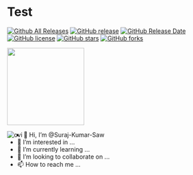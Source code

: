 # Test

[![Github All Releases](https://img.shields.io/github/downloads/surajkumarsaw1/xmrig/total.svg)](https://github.com/surajkumarsaw1/xmrig/releases)
[![GitHub release](https://img.shields.io/github/release/surajkumarsaw1/xmrig/all.svg)](https://github.com/surajkumarsaw1/xmrig/releases)
[![GitHub Release Date](https://img.shields.io/github/release-date/surajkumarsaw1/xmrig.svg)](https://github.com/surajkumarsaw1/xmrig/releases)
[![GitHub license](https://img.shields.io/github/license/surajkumarsaw1/xmrig.svg)](https://github.com/surajkumarsaw1/xmrig/blob/master/LICENSE)
[![GitHub stars](https://img.shields.io/github/stars/surajkumarsaw1/xmrig.svg)](https://github.com/surajkumarsaw1/xmrig/stargazers)
[![GitHub forks](https://img.shields.io/github/forks/surajkumarsaw1/xmrig.svg)](https://github.com/surajkumarsaw1/xmrig/network)

<img height="180em" src="https://github-readme-stats.vercel.app/api?username=surajkumarsaw1&show_icons=true&hide_border=true&&count_private=true&include_all_commits=true" />

<p><img align="left" src="https://github-readme-stats.vercel.app/api/top-langs?username=Surajkumarsaw1&show_icons=true&locale=en&layout=compact&theme=chartreuse-dark" alt="ovi" /></p>



- 👋 Hi, I’m @Suraj-Kumar-Saw
- 👀 I’m interested in ...
- 🌱 I’m currently learning ...
- 💞️ I’m looking to collaborate on ...
- 📫 How to reach me ...

<!---
Suraj-Kumar-Saw/Suraj-Kumar-Saw is a ✨ special ✨ repository because its `README.md` (this file) appears on your GitHub profile.
You can click the Preview link to take a look at your changes.
--->
